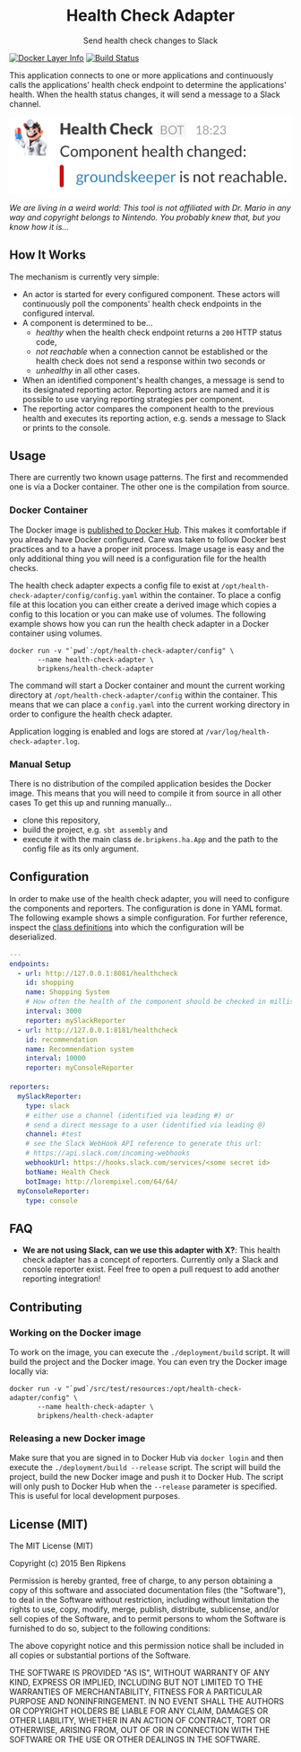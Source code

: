 <h1 align="center">Health Check Adapter</h1>
<p align="center">Send health check changes to Slack</p>

[![Docker Layer Info](https://badge.imagelayers.io/bripkens/health-check-adapter:latest.svg)](https://imagelayers.io/?images=bripkens/health-check-adapter:latest 'Get your own badge on imagelayers.io') 
[![Build Status](https://travis-ci.org/bripkens/health-check-adapter.svg)](https://travis-ci.org/bripkens/health-check-adapter)

This application connects to one or more applications and
continuously calls the applications' health check endpoint to determine
the applications' health. When the health status changes, it will send
a message to a Slack channel.

<p align="center">
  <img src="./screenshot.png"
       alt="Screenshot showing the Slack integration"/>
</p>

*We are living in a weird world: This tool is not affiliated with Dr. Mario in any way and copyright belongs to Nintendo. You probably knew that, but you know how it is…*

## How It Works
The mechanism is currently very simple:

 - An actor is started for every configured component. These actors will
   continuously poll the components' health check endpoints in the
   configured interval.
 - A component is determined to be…
   - *healthy* when the health check endpoint returns a `200` HTTP status code,
   - *not reachable* when a connection cannot be established or the health
     check does not send a response within two seconds or
   - *unhealthy* in all other cases. 
 - When an identified component's health changes, a message is send to
   its designated reporting actor. Reporting actors are named and it is
   possible to use varying reporting strategies per component.
 - The reporting actor compares the component health to the previous health
   and executes its reporting action, e.g. sends a message to Slack or
   prints to the console.

## Usage
There are currently two known usage patterns. The first and recommended one is
via a Docker container. The other one is the compilation from source.

### Docker Container
The Docker image is
[published to Docker Hub](https://hub.docker.com/r/bripkens/health-check-adapter/).
This makes it comfortable if you already have Docker configured. Care was taken
to follow Docker best practices and to a have a proper init process. Image usage
is easy and the only additional thing you will need is a configuration file for
the health checks.

The health check adapter expects a config file to exist at
`/opt/health-check-adapter/config/config.yaml` within the container. To place
a config file at this location you can either create a derived image which
copies a config to this location or you can make use of volumes. The following
example shows how you can run the health check adapter in a Docker container
using volumes.

```
docker run -v "`pwd`:/opt/health-check-adapter/config" \
       --name health-check-adapter \
       bripkens/health-check-adapter
```

The command will start a Docker container and mount the current working
directory at `/opt/health-check-adapter/config` within the container. This
means that we can place a `config.yaml` into the current working directory
in order to configure the health check adapter.

Application logging is enabled and logs are stored at
`/var/log/health-check-adapter.log`. 

### Manual Setup
There is no distribution of the compiled application besides the Docker image.
This means that you will need to compile it from source in all other cases
To get this up and running manually…

 - clone this repository,
 - build the project, e.g. `sbt assembly` and
 - execute it with the main class `de.bripkens.ha.App` and the path to the
   config file as its only argument.

## Configuration
In order to make use of the health check adapter, you will need to configure
the components and reporters. The configuration is done in YAML format. The
following example shows a simple configuration. For further reference,
inspect the [class definitions](https://github.com/bripkens/health-check-adapter/blob/master/src/main/scala/de/bripkens/ha/Configuration.scala)
into which the configuration will be deserialized.

```yaml
---
endpoints:
  - url: http://127.0.0.1:8081/healthcheck
    id: shopping
    name: Shopping System
    # How often the health of the component should be checked in millis
    interval: 3000
    reporter: mySlackReporter
  - url: http://127.0.0.1:8181/healthcheck
    id: recommendation
    name: Recommendation system
    interval: 10000
    reporter: myConsoleReporter

reporters:
  mySlackReporter:
    type: slack
    # either use a channel (identified via leading #) or
    # send a direct message to a user (identified via leading @)
    channel: #test
    # see the Slack WebHook API reference to generate this url:
    # https://api.slack.com/incoming-webhooks
    webhookUrl: https://hooks.slack.com/services/<some secret id>
    botName: Health Check
    botImage: http://lorempixel.com/64/64/
  myConsoleReporter:
    type: console
```

## FAQ

- **We are not using Slack, can we use this adapter with X?**: This health
  check adapter has a concept of reporters. Currently only a Slack and console
  reporter exist. Feel free to open a pull request to add another reporting
  integration!

## Contributing

### Working on the Docker image
To work on the image, you can execute the `./deployment/build` script. It
will build the project and the Docker image. You can even try the Docker
image locally via:

```
docker run -v "`pwd`/src/test/resources:/opt/health-check-adapter/config" \
       --name health-check-adapter \
       bripkens/health-check-adapter
```

### Releasing a new Docker image
Make sure that you are signed in to Docker Hub via `docker login` and then
execute the `./deployment/build --release` script. The script will build the
project, build the new Docker image and push it to Docker Hub. The script
will only push to Docker Hub when the `--release` parameter is specified.
This is useful for local development purposes.

## License (MIT)
The MIT License (MIT)

Copyright (c) 2015 Ben Ripkens

Permission is hereby granted, free of charge, to any person obtaining a copy
of this software and associated documentation files (the "Software"), to deal
in the Software without restriction, including without limitation the rights
to use, copy, modify, merge, publish, distribute, sublicense, and/or sell
copies of the Software, and to permit persons to whom the Software is
furnished to do so, subject to the following conditions:

The above copyright notice and this permission notice shall be included in all
copies or substantial portions of the Software.

THE SOFTWARE IS PROVIDED "AS IS", WITHOUT WARRANTY OF ANY KIND, EXPRESS OR
IMPLIED, INCLUDING BUT NOT LIMITED TO THE WARRANTIES OF MERCHANTABILITY,
FITNESS FOR A PARTICULAR PURPOSE AND NONINFRINGEMENT. IN NO EVENT SHALL THE
AUTHORS OR COPYRIGHT HOLDERS BE LIABLE FOR ANY CLAIM, DAMAGES OR OTHER
LIABILITY, WHETHER IN AN ACTION OF CONTRACT, TORT OR OTHERWISE, ARISING FROM,
OUT OF OR IN CONNECTION WITH THE SOFTWARE OR THE USE OR OTHER DEALINGS IN THE
SOFTWARE.

